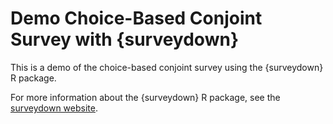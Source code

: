 # Demo Choice-Based Conjoint Survey with {surveydown}
 This is a demo of the choice-based conjoint survey using the {surveydown} R package.
 
 For more information about the {surveydown} R package, see the [surveydown website](https://surveydown.org).
